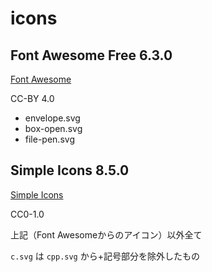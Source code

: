 # icons

## Font Awesome Free 6.3.0

[Font Awesome](https://fontawesome.com/)

CC-BY 4.0

- envelope.svg
- box-open.svg
- file-pen.svg

## Simple Icons 8.5.0

[Simple Icons](https://simpleicons.org/)

CC0-1.0

上記（Font Awesomeからのアイコン）以外全て

`c.svg` は `cpp.svg` から+記号部分を除外したもの
